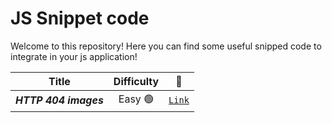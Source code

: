 # JS Snippet code
Welcome to this repository! Here you can find some useful snipped code to integrate in your js application!

| Title | Difficulty | 🔗 |
|:-----:|:----------:|:--:|
|***HTTP 404 images***|Easy 🟢 | [`Link`](https://github.com/LeonardoBruno98/snippet-js/blob/main/http-404-error-image.js)|
